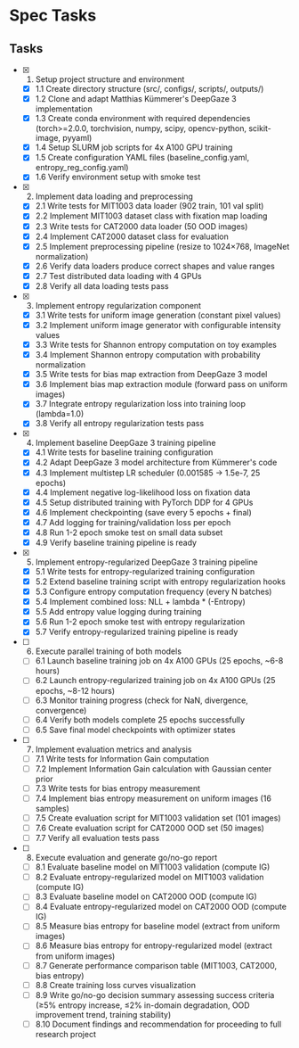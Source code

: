 # Spec Tasks

## Tasks

- [x] 1. Setup project structure and environment
  - [x] 1.1 Create directory structure (src/, configs/, scripts/, outputs/)
  - [x] 1.2 Clone and adapt Matthias Kümmerer's DeepGaze 3 implementation
  - [x] 1.3 Create conda environment with required dependencies (torch>=2.0.0, torchvision, numpy, scipy, opencv-python, scikit-image, pyyaml)
  - [x] 1.4 Setup SLURM job scripts for 4x A100 GPU training
  - [x] 1.5 Create configuration YAML files (baseline_config.yaml, entropy_reg_config.yaml)
  - [x] 1.6 Verify environment setup with smoke test

- [x] 2. Implement data loading and preprocessing
  - [x] 2.1 Write tests for MIT1003 data loader (902 train, 101 val split)
  - [x] 2.2 Implement MIT1003 dataset class with fixation map loading
  - [x] 2.3 Write tests for CAT2000 data loader (50 OOD images)
  - [x] 2.4 Implement CAT2000 dataset class for evaluation
  - [x] 2.5 Implement preprocessing pipeline (resize to 1024×768, ImageNet normalization)
  - [x] 2.6 Verify data loaders produce correct shapes and value ranges
  - [x] 2.7 Test distributed data loading with 4 GPUs
  - [x] 2.8 Verify all data loading tests pass

- [x] 3. Implement entropy regularization component
  - [x] 3.1 Write tests for uniform image generation (constant pixel values)
  - [x] 3.2 Implement uniform image generator with configurable intensity values
  - [x] 3.3 Write tests for Shannon entropy computation on toy examples
  - [x] 3.4 Implement Shannon entropy computation with probability normalization
  - [x] 3.5 Write tests for bias map extraction from DeepGaze 3 model
  - [x] 3.6 Implement bias map extraction module (forward pass on uniform images)
  - [x] 3.7 Integrate entropy regularization loss into training loop (lambda=1.0)
  - [x] 3.8 Verify all entropy regularization tests pass

- [x] 4. Implement baseline DeepGaze 3 training pipeline
  - [x] 4.1 Write tests for baseline training configuration
  - [x] 4.2 Adapt DeepGaze 3 model architecture from Kümmerer's code
  - [x] 4.3 Implement multistep LR scheduler (0.001585 → 1.5e-7, 25 epochs)
  - [x] 4.4 Implement negative log-likelihood loss on fixation data
  - [x] 4.5 Setup distributed training with PyTorch DDP for 4 GPUs
  - [x] 4.6 Implement checkpointing (save every 5 epochs + final)
  - [x] 4.7 Add logging for training/validation loss per epoch
  - [x] 4.8 Run 1-2 epoch smoke test on small data subset
  - [x] 4.9 Verify baseline training pipeline is ready

- [x] 5. Implement entropy-regularized DeepGaze 3 training pipeline
  - [x] 5.1 Write tests for entropy-regularized training configuration
  - [x] 5.2 Extend baseline training script with entropy regularization hooks
  - [x] 5.3 Configure entropy computation frequency (every N batches)
  - [x] 5.4 Implement combined loss: NLL + lambda * (-Entropy)
  - [x] 5.5 Add entropy value logging during training
  - [x] 5.6 Run 1-2 epoch smoke test with entropy regularization
  - [x] 5.7 Verify entropy-regularized training pipeline is ready

- [ ] 6. Execute parallel training of both models
  - [ ] 6.1 Launch baseline training job on 4x A100 GPUs (25 epochs, ~6-8 hours)
  - [ ] 6.2 Launch entropy-regularized training job on 4x A100 GPUs (25 epochs, ~8-12 hours)
  - [ ] 6.3 Monitor training progress (check for NaN, divergence, convergence)
  - [ ] 6.4 Verify both models complete 25 epochs successfully
  - [ ] 6.5 Save final model checkpoints with optimizer states

- [ ] 7. Implement evaluation metrics and analysis
  - [ ] 7.1 Write tests for Information Gain computation
  - [ ] 7.2 Implement Information Gain calculation with Gaussian center prior
  - [ ] 7.3 Write tests for bias entropy measurement
  - [ ] 7.4 Implement bias entropy measurement on uniform images (16 samples)
  - [ ] 7.5 Create evaluation script for MIT1003 validation set (101 images)
  - [ ] 7.6 Create evaluation script for CAT2000 OOD set (50 images)
  - [ ] 7.7 Verify all evaluation tests pass

- [ ] 8. Execute evaluation and generate go/no-go report
  - [ ] 8.1 Evaluate baseline model on MIT1003 validation (compute IG)
  - [ ] 8.2 Evaluate entropy-regularized model on MIT1003 validation (compute IG)
  - [ ] 8.3 Evaluate baseline model on CAT2000 OOD (compute IG)
  - [ ] 8.4 Evaluate entropy-regularized model on CAT2000 OOD (compute IG)
  - [ ] 8.5 Measure bias entropy for baseline model (extract from uniform images)
  - [ ] 8.6 Measure bias entropy for entropy-regularized model (extract from uniform images)
  - [ ] 8.7 Generate performance comparison table (MIT1003, CAT2000, bias entropy)
  - [ ] 8.8 Create training loss curves visualization
  - [ ] 8.9 Write go/no-go decision summary assessing success criteria (≥5% entropy increase, ≤2% in-domain degradation, OOD improvement trend, training stability)
  - [ ] 8.10 Document findings and recommendation for proceeding to full research project

